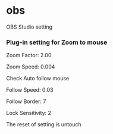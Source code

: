 # obs
OBS Studio setting


### Plug-in setting for Zoom to mouse

Zoom Factor: 2.00

Zoom Speed: 0.004

Check Auto follow mouse

Follow Speed: 0.03

Follow Border: 7

Lock Sensitivity: 2

The reset of setting is untouch


